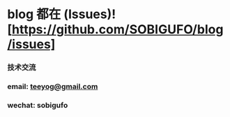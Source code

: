 # blog 都在 (Issues)![https://github.com/SOBIGUFO/blog/issues]

### 技术交流

### email: teeyog@gmail.com
### wechat: sobigufo
